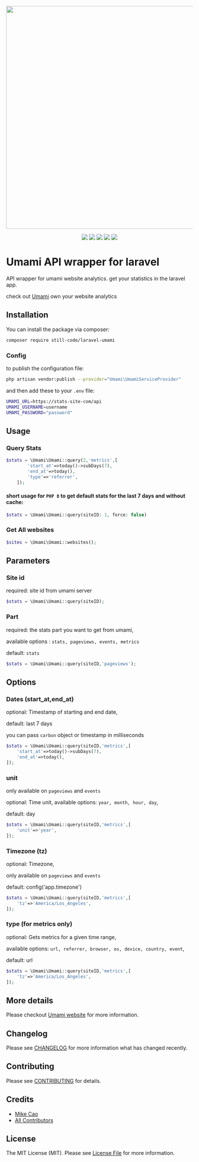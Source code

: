 <p align="center"><img src="https://banners.beyondco.de/Laravel%20Umami.png?theme=light&packageManager=composer+require&packageName=still-code%2Flaravel-umami&pattern=brickWall&style=style_1&description=Umami+API+wrapper+for+laravel&md=1&showWatermark=1&fontSize=125px&images=chart-bar" width="600"></p>

<p align="center">
<a href="https://packagist.org/packages/still-code/laravel-umami"><img src="https://img.shields.io/packagist/v/still-code/laravel-umami" /></a>
<a href="https://packagist.org/packages/still-code/laravel-umami"><img src="https://img.shields.io/packagist/dt/still-code/laravel-umami" /></a>
<a href="https://github.com/still-code/laravel-umami"><img src="https://img.shields.io/github/stars/still-code/laravel-umami" /></a>
<a href="https://github.com/still-code/laravel-umami/actions?query=workflow%3Arun-tests+branch%3Amain"><img src="https://img.shields.io/github/actions/workflow/status/still-code/laravel-umami/run-tests.yml?branch=main&label=tests&style=flat-square" /></a>
<a href="https://github.com/still-code/laravel-umami/actions?query=workflow%3AFix+PHP+code+style+issues+branch%3Amain"><img src="https://img.shields.io/github/actions/workflow/status/still-code/laravel-umami/fix-php-code-style-issues.yml?branch=main&label=code%20style&style=flat-square" /></a>
</p>

# Umami API wrapper for laravel

API wrapper for umami website analytics. get your statistics in the laravel app.

check out [Umami](https://umami.is/) own your website analytics

## Installation

You can install the package via composer:

```bash
composer require still-code/laravel-umami
```
### Config
to publish the configuration file:

```bash
php artisan vendor:publish --provider="Umami\UmamiServiceProvider"
```

and then add these to your `.env` file:

```bash
UMAMI_URL=https://stats-site-com/api
UMAMI_USERNAME=username
UMAMI_PASSWORD="password"
```

## Usage

### Query Stats
```php
$stats = \Umami\Umami::query(2,'metrics',[
        'start_at'=>today()->subDays(7),
        'end_at'=>today(),
        'type'=>'referrer',
    ]);
```

#### short usage for `PHP 8` to get default stats for the last 7 days and without cache:
```php
$stats = \Umami\Umami::query(siteID: 1, force: false)
```
### Get All websites

```php
$sites = \Umami\Umami::websites();
```

## Parameters

### Site id

required: site id from umami server

```php
$stats = \Umami\Umami::query(siteID);
```

### Part

required: the stats part you want to get from umami,

available options : `stats, pageviews, events, metrics`

default: `stats`

```php
$stats = \Umami\Umami::query(siteID,'pageviews');
```

## Options

### Dates (start_at,end_at)

optional: Timestamp of starting and end date,

default: last 7 days

you can pass `carbon` object or timestamp in milliseconds

```php
$stats = \Umami\Umami::query(siteID,'metrics',[
    'start_at'=>today()->subDays(7),
    'end_at'=>today(),
]);
```

### unit
only available on `pageviews` and `events`

optional: Time unit, available options: `year, month, hour, day`,

default: day

```php
$stats = \Umami\Umami::query(siteID,'metrics',[
    'unit'=>'year',
]);
```

### Timezone (tz)
optional: Timezone,

only available on `pageviews` and `events`

default: config('app.timezone')

```php
$stats = \Umami\Umami::query(siteID,'metrics',[
    'tz'=>'America/Los_Angeles',
]);
```

### type (for metrics only)

optional: Gets metrics for a given time range,

available options: `url, referrer, browser, os, device, country, event`,

default: url

```php
$stats = \Umami\Umami::query(siteID,'metrics',[
    'tz'=>'America/Los_Angeles',
]);
```

## More details

Please checkout [Umami website](https://umami.is/) for more information.

## Changelog

Please see [CHANGELOG](CHANGELOG.md) for more information what has changed recently.

## Contributing

Please see [CONTRIBUTING](CONTRIBUTING.md) for details.

## Credits

- [Mike Cao](https://github.com/mikecao)
- [All Contributors](../../contributors)

## License

The MIT License (MIT). Please see [License File](LICENSE.md) for more information.
